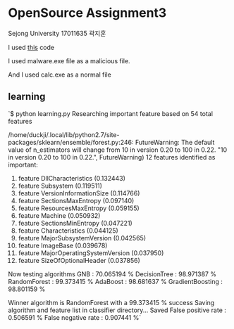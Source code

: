 OpenSource Assignment3
===

Sejong University 17011635 곽지훈

I used [this](https://github.com/llSourcell/antivirus_demo) code

I used malware.exe file as a malicious file.

And I used calc.exe as a normal file

learning
--
`$ python learning.py 
Researching important feature based on 54 total features

/home/duckji/.local/lib/python2.7/site-packages/sklearn/ensemble/forest.py:246: FutureWarning: The default value of n_estimators will change from 10 in version 0.20 to 100 in 0.22.
  "10 in version 0.20 to 100 in 0.22.", FutureWarning)
12 features identified as important:
1. feature DllCharacteristics (0.132443)
2. feature Subsystem (0.119511)
3. feature VersionInformationSize (0.114766)
4. feature SectionsMaxEntropy (0.097140)
5. feature ResourcesMaxEntropy (0.059155)
6. feature Machine (0.050932)
7. feature SectionsMinEntropy (0.047221)
8. feature Characteristics (0.044125)
9. feature MajorSubsystemVersion (0.042565)
10. feature ImageBase (0.039678)
11. feature MajorOperatingSystemVersion (0.037950)
12. feature SizeOfOptionalHeader (0.037856)

Now testing algorithms
GNB : 70.065194 %
DecisionTree : 98.971387 %
RandomForest : 99.373415 %
AdaBoost : 98.681637 %
GradientBoosting : 98.801159 %

Winner algorithm is RandomForest with a 99.373415 % success
Saving algorithm and feature list in classifier directory...
Saved
False positive rate : 0.506591 %
False negative rate : 0.907441 %`
